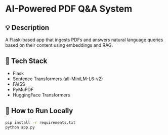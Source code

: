 # AI-Powered PDF Q&A System

## 💡 Description
A Flask-based app that ingests PDFs and answers natural language queries based on their content using embeddings and RAG.

## 🧰 Tech Stack
- Flask
- Sentence Transformers (all-MiniLM-L6-v2)
- FAISS
- PyMuPDF
- HuggingFace Transformers

## 🚀 How to Run Locally
```bash
pip install -r requirements.txt
python app.py

